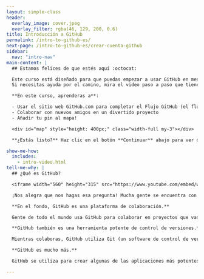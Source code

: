 ```yaml
---
layout: simple-class
header:
  overlay_image: cover.jpeg
  overlay_filter: rgba(46, 129, 200, 0.6)
title: Introducción a GitHub
permalink: /intro-to-github-es/
next-page: /intro-to-github-es/crear-cuenta-github
sidebar:
  nav: "intro-nav"
main-content: |
  ## Estamos felices de que estés aquí :octocat:

  Este curso está diseñado para que puedas empezar a usar GitHub en menos de una hora.<br>
  Si necesitas ayuda por el camino, mira el video paso a paso que tienes abajo en la sección "Enséñame cómo".

  **En este curso, aprenderas a**:

  - Usar el sitio web GitHub.com para completar el Flujo GitHub (el flujo de trabajo de GitHub)
  - Colaborar con nuevos amigos en un divertido proyecto
  - Añadir tu pin al mapa!

  <div id="map" style="height: 400px;" class="width-full my-3"></div>

  **¿Estás listo?** Haz clic en el botón **Continuar** abajo para ver qué viene después.

show-me-how:
  includes:
    - intro-video.html
tell-me-why: |
  ## ¿Qué es GitHub?

  <iframe width="560" height="315" src="https://www.youtube.com/embed/w3jLJU7DT5E?ecver=1" frameborder="0" allowfullscreen></iframe>

  ¡Nos alegra que nos hagas esa pregunta! Mucha gente se encuentra con GitHub a través de alguno de los millones de proyectos de código abierto que aloja, o porque su jefe o profesor lo está usando. ¿Por qué usan GitHub esos proyectos?

  **En el fondo, GitHub es una plataforma de colaboración.**

  Gente de todo el mundo usa GitHub para colaborar en proyectos que van desde software, pasando por documentos de políticas o libros de recetas. Puedes compartir tus proyectos con el mundo e invitar a tus amigos a ayudar, o puedes mantener tus proyectos en privado y aún así tener acceso fácil a ellos dondequiera que estés.

  **GitHub también es una herramienta potente de control de versiones.**

  Mientras colaboras, GitHub utiliza Git (un software de control de versiones distribuido y de código abierto) para registrar todos los cambios que realizas en tu proyecto.

  **GitHub es mucho más.**

  GitHub se utiliza para crear algunas de las aplicaciones más potentes en el mundo. Puede hacer un montón de cosas muy chulas, pero esta clase se centrará en iniciarte en lo más básico. ¡Profundizaremos en el resto más adelante!

---
```

